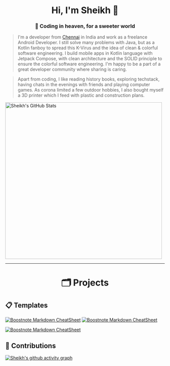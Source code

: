 <h1 align="center">Hi, I'm Sheikh 🖖</h1>
<h3 align="center">🦄 Coding in heaven, for a sweeter world</h3>

> I'm a developer from [Chennai](https://www.google.de/maps/place/Chennai/) in India and work as a freelance Android Developer.
> I still solve many problems with Java, but as a Kotlin fanboy to spread this K-Virus and the idea of clean & colorful software engineering.
> I build mobile apps in Kotlin language with Jetpack Compose, with clean architecture and the SOLID principle to ensure the colorful software engineering.
> I'm happy to be a part of a great developer community where sharing is caring.

> Apart from coding, I like reading history books, exploring techstack, having chats in the evenings with friends and playing computer games.
> As corona limited a few outdoor hobbies, I also bought myself a 3D printer which I feed with plastic and construction plans.


<img alt="Sheikh's GitHub Stats" width="495px" src="https://github-readme-stats.vercel.app/api?username=sheikh-20&show_icons=true&theme=tokyonight&hide_border=true"/>

---
<h1 align="center">🗂 Projects</h1>

## 📋 Templates
[![Boostnote Markdown CheatSheet](https://github-readme-stats.vercel.app/api/pin/?username=sheikh-20&repo=MoviesApp&title_color=ffffff&text_color=c9cacc&icon_color=2bbc8a&bg_color=1d1f21)](https://github.com/sheikh-20/MoviesApp)
[![Boostnote Markdown CheatSheet](https://github-readme-stats.vercel.app/api/pin/?username=sheikh-20&repo=YoutubeApp&title_color=ffffff&text_color=c9cacc&icon_color=2bbc8a&bg_color=1d1f21)](https://github.com/sheikh-20/YoutubeApp)

[![Boostnote Markdown CheatSheet](https://github-readme-stats.vercel.app/api/pin/?username=sheikh-20&repo=YoutubeApp&title_color=ffffff&text_color=c9cacc&icon_color=2bbc8a&bg_color=1d1f21)](https://github.com/sheikh-20/YogaApp)

## 🤝 Contributions
[![Sheikh's github activity graph](https://github-readme-activity-graph.vercel.app/graph?username=sheikh-20&theme=vue)](https://github.com/sheikh-20/github-readme-activity-graph)
